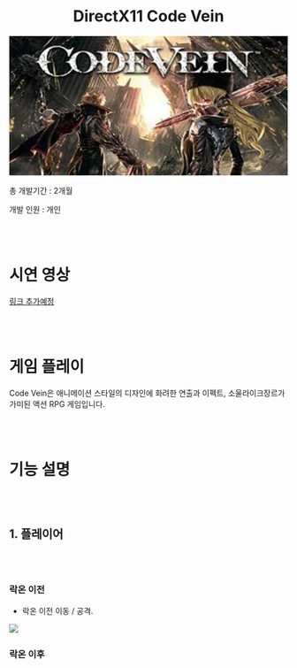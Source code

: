 <div align="center">

# DirectX11 Code Vein 
<img src="https://github.com/NohYeongHun/DX11-CodeVein/blob/master/Doc/CodeVein.jpg?raw=true" width="%30"/>
</div>

총 개발기간 : 2개월

개발 인원 : 개인

<br></br>


# 시연 영상
[링크 추가예정]()

<br></br>

# 게임 플레이
Code Vein은 애니메이션 스타일의 디자인에 화려한 연출과 이펙트, 소울라이크장르가 가미된 액션 RPG 게임입니다.

<br></br>

# 기능 설명
<br></br>

## 1. 플레이어
<br></br>

### 락온 이전

- 락온 이전 이동 / 공격.
<img src="https://github.com/NohYeongHun/DX11-CodeVein/blob/master/Doc/DefaultMove.gif?raw=true" width="40%"/>


### 락온 이후






